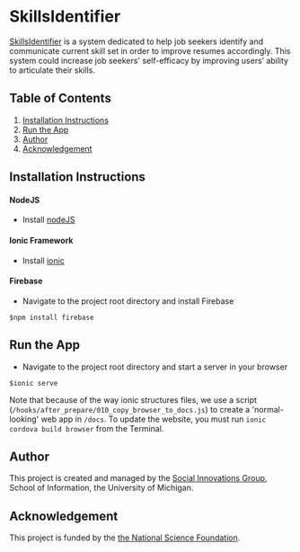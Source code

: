 # SkillsIdentifier
[SkillsIdentifier](http://socialinnovations.us/SkillsIdentifier-MVP/) is a system dedicated to help job seekers identify and communicate current skill set in order to improve resumes accordingly. This system could increase job seekers' self-efficacy by improving users’ ability to articulate their skills.

## Table of Contents
1. [Installation Instructions](#installation-instructions)
2. [Run the App](#run-the-app)
3. [Author](#author)
4. [Acknowledgement](#acknowledgement)

## Installation Instructions

#### NodeJS
- Install [nodeJS](https://nodejs.org/download/)

#### Ionic Framework
- Install [ionic](https://ionicframework.com/docs/intro/installation/)

#### Firebase
- Navigate to the project root directory and install Firebase
````
$npm install firebase
````

## Run the App

- Navigate to the project root directory and start a server in your browser
````
$ionic serve
````

Note that because of the way ionic structures files, we use a script (`/hooks/after_prepare/010_copy_browser_to_docs.js`)
to create a 'normal-looking' web app in `/docs`.
To update the website, you must run `ionic cordova build browser` from the Terminal.

## Author
This project is created and managed by the [Social Innovations Group](http://socialinnovations.us/), School of Information, the University of Michigan.

## Acknowledgement

This project is funded by the [the National Science Foundation](https://www.nsf.gov/).
